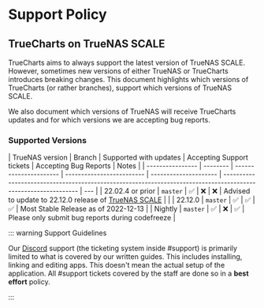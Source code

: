 # Support Policy

## TrueCharts on TrueNAS SCALE

TrueCharts aims to always support the latest version of TrueNAS SCALE.
However, sometimes new versions of either TrueNAS or TrueCharts introduces breaking changes.
This document highlights which versions of TrueCharts (or rather branches), support which versions of TrueNAS SCALE.

We also document which versions of TrueNAS will receive TrueCharts updates and for which versions we are accepting bug reports.

### Supported Versions

| TrueNAS version  | Branch   | Supported with updates | Accepting Support tickets | Accepting Bug Reports | Notes                                                                                                          |
| ---------------- | -------- | ---------------------- | ------------------------- | --------------------- | -------------------------------------------------------------------------------------------------------------- | --- |
| 22.02.4 or prior | `master` | :white_check_mark:     | :x:                       | :x:                   | Advised to update to 22.12.0 release of [TrueNAS SCALE](https://www.truenas.com/docs/scale/scalereleasenotes/) |     |
| 22.12.0          | `master` | :white_check_mark:     | :white_check_mark:        | :white_check_mark:    | Most Stable Release as of 2022-12-13                                                                           |
| Nightly          | `master` | :white_check_mark:     | :x:                       | :white_check_mark:    | Please only submit bug reports during codefreeze                                                               |

::: warning Support Guidelines

Our [Discord](https://discord.gg/tVsPTHWTtr) support (the ticketing system inside #support) is primarily limited to what is covered by our written guides. This includes installing, linking and editing apps. This doesn't mean the actual setup of the application. All #support tickets covered by the staff are done so in a **best effort** policy.

:::
